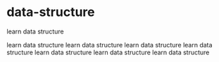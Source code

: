 # data-structure
learn data structure

learn data structure
learn data structure
learn data structure
learn data structure
learn data structure
learn data structure
learn data structure